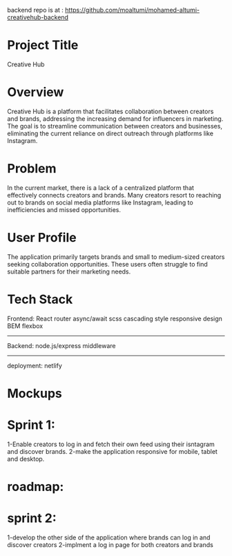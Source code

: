 backend repo is at : https://github.com/moaltumi/mohamed-altumi-creativehub-backend 


# Project Title
Creative Hub 

# Overview
Creative Hub is a platform that facilitates collaboration between creators and brands, addressing the increasing demand for influencers in marketing. The goal is to streamline communication between creators and businesses, eliminating the current reliance on direct outreach through platforms like Instagram.

 # Problem
In the current market, there is a lack of a centralized platform that effectively connects creators and brands. Many creators resort to reaching out to brands on social media platforms like Instagram, leading to inefficiencies and missed opportunities.

# User Profile
The application primarily targets brands and small to medium-sized creators seeking collaboration opportunities. These users often struggle to find suitable partners for their marketing needs.


# Tech Stack
Frontend:
React router
async/await
scss
cascading style
responsive design
BEM
flexbox
____________
Backend:
node.js/express
middleware
______________
deployment: 
netlify





# Mockups



# Sprint 1: 
1-Enable creators to log in and fetch their own feed using their isntagram and discover brands. 
2-make the application responsive for mobile, tablet and desktop.

# roadmap:
# sprint 2:
1-develop the other side of the application where brands can log in and discover creators
2-implment a log in page for both creators and brands





